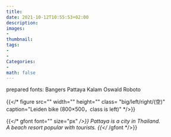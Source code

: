```yaml
---
title:
date: 2021-10-12T10:55:53+02:00
description:
images:
-
thumbnail:
tags:
-
-
Categories:
-
math: false
---
```

prepared fonts:
Bangers Pattaya Kalam
Oswald  Roboto

{{</* figure src="" width="" height="" class= "big/left/right/(空)" caption="Leiden bike (800×500，class is left)" */>}}

{{</* gfont font="" size="px" */>}}
Pattaya is a city in Thailand.<br>A beach resort popular with tourists.
{{</* /gfont */>}} <br>
